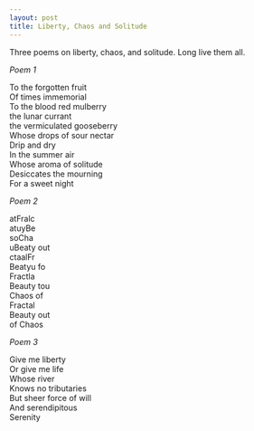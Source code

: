 ```yaml
---
layout: post
title: Liberty, Chaos and Solitude
---
```


Three poems on liberty, chaos, and solitude. Long live them all.

*Poem 1*

To the forgotten fruit  
Of times immemorial  
To the blood red mulberry  
the lunar currant  
the vermiculated gooseberry  
Whose drops of sour nectar  
Drip and dry  
In the summer air  
Whose aroma of solitude  
Desiccates the mourning  
For a sweet night  

*Poem 2*

atFralc  
atuyBe  
soCha  
uBeaty out  
ctaalFr  
Beatyu fo  
Fractla  
Beauty tou  
Chaos of  
Fractal  
Beauty out  
of Chaos  

*Poem 3*

Give me liberty  
Or give me life  
Whose river  
Knows no tributaries  
But sheer force of will  
And serendipitous  
Serenity